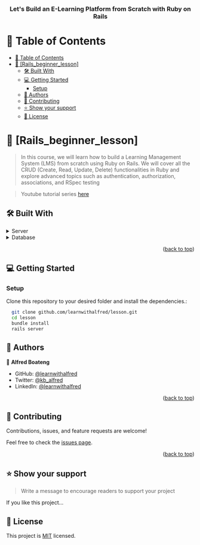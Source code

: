 <div align="center">
  <h3><b>Let's Build an E-Learning Platform from Scratch with Ruby on Rails</b></h3>
</div>

<!-- TABLE OF CONTENTS -->

# 📗 Table of Contents

- [📗 Table of Contents](#-table-of-contents)
- [📖 \[Rails_beginner_lesson\] ](#-rails_beginner_lesson-)
  - [🛠 Built With ](#-built-with-)
  - [💻 Getting Started ](#-getting-started-)
    - [Setup](#setup)
  - [👥 Authors ](#-authors-)
  - [🤝 Contributing ](#-contributing-)
  - [⭐️ Show your support ](#️-show-your-support-)
  - [📝 License ](#-license-)

# 📖 [Rails_beginner_lesson] <a name="about-project"></a>

> In this course, we will learn how to build a Learning Management System (LMS) from scratch using Ruby on Rails. We will cover all the CRUD (Create, Read, Update, Delete) functionalities in Ruby and explore advanced topics such as authentication, authorization, associations, and RSpec testing

> Youtube tutorial series [here](https://www.youtube.com/playlist?list=PLvkZrNqHvQkBKfPCF5zYw_OMJ-6231e8C)

## 🛠 Built With <a name="built-with"></a>

<details>
  <summary>Server</summary>
  <ul>
    <li><a href="#" >Ruby on Rails</a></li>
    <li><a href="#" >Devise gem</a></li>
  </ul>
</details>

<details>
<summary>Database</summary>
  <ul>
    <li><a href="https://www.postgresql.org/">PostgreSQL</a></li>
  </ul>
</details>

<p align="right">(<a href="#readme-top">back to top</a>)</p>

## 💻 Getting Started <a name="getting-started"></a>

### Setup

Clone this repository to your desired folder and install the dependencies.:

```sh
  git clone github.com/learnwithalfred/lesson.git
  cd lesson
  bundle install
  rails server
```

## 👥 Authors <a name="authors"></a>

👤 **Alfred Boateng**

- GitHub: [@learnwithalfred](https://github.com/learnwithalfred)
- Twitter: [@kb_alfred](https://twitter.com/kb_alfred)
- LinkedIn: [@learnwithalfred](https://www.linkedin.com/in/learnwithalfred/)

<p align="right">(<a href="#readme-top">back to top</a>)</p>

## 🤝 Contributing <a name="contributing"></a>

Contributions, issues, and feature requests are welcome!

Feel free to check the [issues page](../../issues/).

<p align="right">(<a href="#readme-top">back to top</a>)</p>

<!-- SUPPORT -->

## ⭐️ Show your support <a name="support"></a>

> Write a message to encourage readers to support your project

If you like this project...

## 📝 License <a name="license"></a>

This project is [MIT](./MIT.md) licensed.

